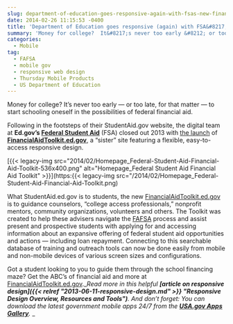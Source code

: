 ```yaml
---
slug: department-of-education-goes-responsive-again-with-fsas-new-financial-aid-toolkit
date: 2014-02-26 11:15:53 -0400
title: 'Department of Education goes responsive (again) with FSA&#8217;s new Financial Aid Toolkit'
summary: 'Money for college?  It&#8217;s never too early &#8212; or too late, for that matter &#8212; to start schooling oneself in the possibilities of federal financial aid. Following in the footsteps of their StudentAid.gov website, the digital team at  Ed.gov&#8217;s Federal Student Aid (FSA) closed out 2013 with the launch of FinancialAidToolkit.ed.gov, a &#8220;sister&#8221; site featuring'
categories:
  - Mobile
tag:
  - FAFSA
  - mobile gov
  - responsive web design
  - Thursday Mobile Products
  - US Department of Education
---
```


Money for college? It&#8217;s never too early &#8212; or too late, for that matter &#8212; to start schooling oneself in the possibilities of federal financial aid.

Following in the footsteps of their StudentAid.gov website, the digital team at **Ed.gov&#8217;s <a href="http://studentaid.ed.gov" target="_blank">Federal Student Aid</a>** (FSA) closed out 2013 with [the launch](http://www.ed.gov/news/press-releases/new-financial-aid-toolkit-part-departments-efforts-improve-college-access-and-af) of **<a href="http://financialaidtoollkit.ed.gov" target="_blank">FinancialAidToolkit.ed.gov</a>**, a &#8220;sister&#8221; site featuring a flexible, easy-to-access responsive design.

[{{< legacy-img src="2014/02/Homepage\_Federal-Student-Aid-Financial-Aid-Toolkit-536x400.png" alt="Homepage\_Federal Student Aid Financial Aid Toolkit" >}}](https:{{< legacy-img src="/2014/02/Homepage_Federal-Student-Aid-Financial-Aid-Toolkit.png)

 

 

 

 

 

 

 

 

 

 

What StudentAid.ed.gov is to students, the new <a href="http://www.newbrandanalytics.com/thankyou.php" target="_blank">FinancialAidToolkit.ed.gov</a> is to guidance counselors, &#8220;college access professionals,&#8221; nonprofit mentors, community organizations, volunteers and others. The Toolkit was created to help these advisers navigate the [FAFSA](http://financialaidtoolkit.ed.gov/tk/learn/fafsa.jsp) process and assist present and prospective students with applying for and accessing information about an expansive offering of federal student aid opportunities and actions &#8212; including loan repayment. Connecting to this searchable database of training and outreach tools can now be done easily from mobile and non-mobile devices of various screen sizes and configurations.

Got a student looking to you to guide them through the school financing maze? Get the ABC&#8217;s of financial aid and more at [FinancialAidToolkit.ed.gov](http://financialaidtoolkit.ed.gov/tk/).__Read more in this helpful **[article on responsive design]({{< relref "2013-06-11-responsive-design.md" >}} "Responsive Design Overview, Resources and Tools")**. And don’t forget: You can download the latest government mobile apps 24/7 from the **[USA.gov Apps Gallery](http://apps.usa.gov/)**._
  _ 

 

 